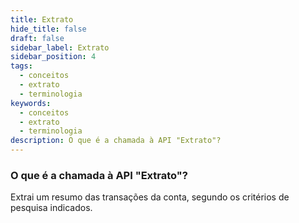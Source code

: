 ```yaml
---
title: Extrato
hide_title: false
draft: false
sidebar_label: Extrato
sidebar_position: 4
tags:
  - conceitos
  - extrato
  - terminologia
keywords:
  - conceitos
  - extrato
  - terminologia
description: O que é a chamada à API "Extrato"?
---
```


### O que é a chamada à API "Extrato"?

Extrai um resumo das transações da conta, segundo os critérios de pesquisa indicados.
